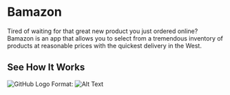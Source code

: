 # Bamazon

Tired of waiting for that great new product you just ordered online? Bamazon is an app that allows you to select from a tremendous inventory of products at reasonable prices with the quickest delivery in the West. 

## See How It Works

![GitHub Logo](/shot1)
Format: ![Alt Text](url)




